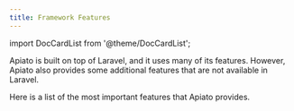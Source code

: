 ```yaml
---
title: Framework Features
---
```


import DocCardList from '@theme/DocCardList';

Apiato is built on top of Laravel, and it uses many of its features. However, Apiato also provides some additional features that are not available in Laravel.

Here is a list of the most important features that Apiato provides.


<DocCardList/>
